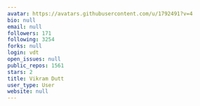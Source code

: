 ```yaml
---
avatar: https://avatars.githubusercontent.com/u/1792491?v=4
bio: null
email: null
followers: 171
following: 3254
forks: null
login: vdt
open_issues: null
public_repos: 1561
stars: 2
title: Vikram Dutt
user_type: User
website: null
---
```

